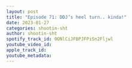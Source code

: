```yaml
---
layout: post
title: "Episode 71: DDJ’s heel turn.. kinda!"
date: 2023-01-27
categories: shootin-sht
author: shootin-sht
spotify_track_id: 0ONlCiJFBPJFPiSn2Fljwl
youtube_video_id: 
apple_track_id: 
youtube_metadata: 
---
```

